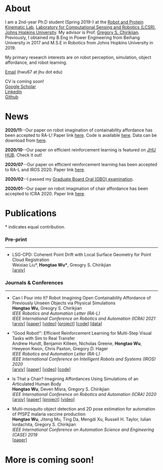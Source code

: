 # About
I am a 2nd-year Ph.D student (Spring 2019-) at the [Robot and Protein Kinematic Lab](https://rpk.lcsr.jhu.edu/), [Laboratory for Computational Sensing and Robotics (LCSR)](https://lcsr.jhu.edu/), [Johns Hopkins University](https://www.jhu.edu/). My advisor is Prof. [Gregory S. Chirikjian](https://me.jhu.edu/faculty/gregory-s-chirikjian/). Previously, I obtained my B.Eng in Power Engineering from Beihang University in 2017 and M.S.E in Robotics from Johns Hopkins University in 2019.

My primary research interests are on robot perception, simulation, object affordance, and robot learning.

[Email](mailto:hwu67@jhu.edu) (hwu67 at jhu dot edu)

CV is coming soon! <br />
[Google Scholar](https://scholar.google.com/citations?user=7u0TYgIAAAAJ&hl=en)  
[Linkedin](https://www.linkedin.com/in/hongtao-wu-10614ba0/)  
[Github](https://github.com/hongtaowu67)


# News
**2020/11**--Our paper on robot imagination of containability affordance has been accepted to RA-L! Paper link [here](https://ieeexplore.ieee.org/document/9269438). Code is available [here](https://github.com/hongtaowu67/container_imagine). Data can be download from [here](https://www.dropbox.com/s/fpnxhigttq06w1w/contain_imagine_data_RAL2021.zip?dl=0).

**2020/10**--Our paper on efficient reinforcement learning is featured on [JHU HUB](https://hub.jhu.edu/2020/10/26/positive-reinforcement-for-robots/). Check it out!

**2020/07**--Our paper on efficient reinforcement learning has been accepted to RA-L and IROS 2020. Paper link [here](https://ieeexplore.ieee.org/document/9165109).

**2020/02**--I passed my [Graduate Board Oral (GBO) examination](https://homewoodgrad.jhu.edu/academics/graduate-board/graduate-board-oral-exams/).

**2020/01**--Our paper on robot imagination of chair affordance has been accepted to ICRA 2020. Paper link [here](https://ieeexplore.ieee.org/document/9197384).

# Publications
\* indicates equal contribution.

### Pre-print
------
* LSG-CPD: Coherent Point Drift with Local Surface Geometry for Point Cloud Registration <br />
 Weixiao Liu\*, **Hongtao Wu\***, Greogry S. Chirikjian <br />
 [[arxiv](https://arxiv.org/abs/2103.15039)]
 
### Journals & Conferences
------
* Can I Pour into It? Robot Imagining Open Containability Affordance of Previously Unseen Objects via Physical Simulations <br />
  **Hongtao Wu**, Greogry S. Chirikjian <br />
  *IEEE Robotics and Automation Letter (RA-L)* <br />
  *IEEE International Conference on Robotics and Automation (ICRA) 2021* <br />
  [[arxiv](https://arxiv.org/abs/2008.02321)] [[paper](https://ieeexplore.ieee.org/document/9269438)] [[video](https://www.youtube.com/watch?v=n6dGRaLTv88&feature=emb_title)] [[project](https://chirikjianlab.github.io/realcontainerimagination/)] [[code](https://github.com/hongtaowu67/container_imagine)] [[data](https://www.dropbox.com/s/fpnxhigttq06w1w/contain_imagine_data_RAL2021.zip?dl=0)]
  
* "Good Robot!": Efficient Reinforcement Learning for Multi-Step Visual Tasks with Sim to Real Transfer <br />
  Andrew Hundt, Benjamin Killeen, Nicholas Greene, **Hongtao Wu**, Heeyeon Kwon, Chris Paxton, Gregory D. Hager <br />
  *IEEE Robotics and Automation Letter (RA-L)* <br /> 
  *IEEE International Conference on Intelligent Robots and Systems (IROS) 2020* <br />
  [[arxiv](https://arxiv.org/abs/1909.11730)] [[paper](https://ieeexplore.ieee.org/document/9165109)] [[video](https://www.youtube.com/watch?v=QHNkghXCmY0&feature=youtu.be)]  [[code](https://github.com/jhu-lcsr/good_robot)]
  
* Is That a Chair? Imagining Affordances Using Simulations of an Articulated Human Body <br />
  **Hongtao Wu**, Deven Misra, Gregory S. Chirikjian <br />
  *IEEE International Conference on Robotics and Automation (ICRA) 2020* <br />
  [[arxiv](https://arxiv.org/abs/1909.07572)] [[paper](https://ieeexplore.ieee.org/document/9197384)] [[project](https://chirikjianlab.github.io/chairimagination/)] [[video](https://www.youtube.com/watch?v=M0FgZuivz6o&feature=emb_title)]

* Multi-mosquito object detection and 2D pose estimation for automation of PfSPZ malaria vaccine production <br />
  **Hongtao Wu**, Jiteng Mu, Ting Da, Mengdi Xu, Russell H. Taylor, Iulian Iordachita, Gregory S. Chirikjian <br />
  *IEEE International Conference on Automation Science and Engineering (CASE) 2019* <br />
  [[paper](https://ieeexplore.ieee.org/abstract/document/8842953)]

# More is coming soon!
